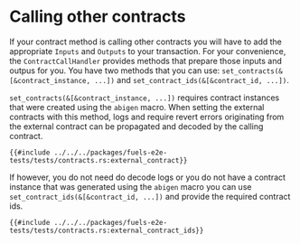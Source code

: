 # Calling other contracts

If your contract method is calling other contracts you will have to add the appropriate `Inputs` and `Outputs` to your transaction. For your convenience, the `ContractCallHandler` provides methods that prepare those inputs and outpus for you. You have two methods that you can use: `set_contracts(&[&contract_instance, ...])` and `set_contract_ids(&[&contract_id, ...])`.

`set_contracts(&[&contract_instance, ...])` requires contract instances that were created using the `abigen` macro. When setting the external contracts with this method, logs and require revert errors originating from the external contract can be propagated and decoded by the calling contract.

```rust,ignore
{{#include ../../../packages/fuels-e2e-tests/tests/contracts.rs:external_contract}}
```

 If however, you do not need do decode logs or you do not have a contract instance that was generated using the `abigen` macro you can use `set_contract_ids(&[&contract_id, ...])` and provide the required contract ids.

```rust,ignore
{{#include ../../../packages/fuels-e2e-tests/tests/contracts.rs:external_contract_ids}}
```
